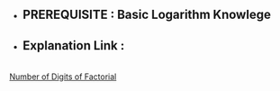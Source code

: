 - ## PREREQUISITE : Basic Logarithm Knowlege 
- ## Explanation Link : 
<br> [Number of Digits of Factorial](https://forthright48.com/number-of-digits-of-factorial/)
